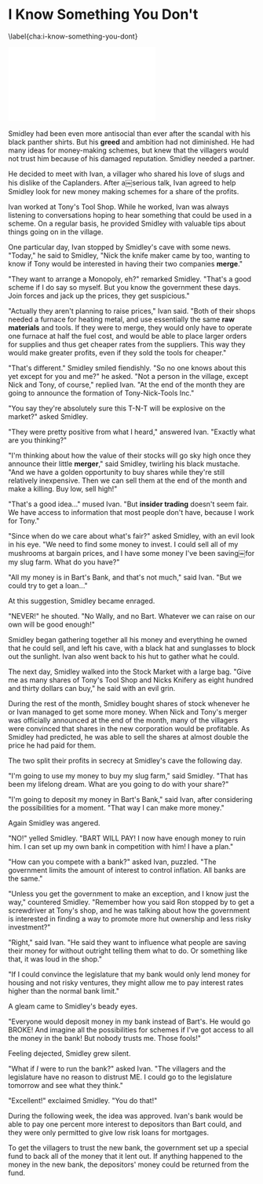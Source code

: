 # I Know Something You Don't
\label{cha:i-know-something-you-dont}

![Smidley Buys Stocks With a Pile of Cash](images/illustrations/smidley-with-cash.pdf)

Smidley had been even more antisocial than ever after the scandal with his black panther shirts. But his **greed** and ambition had not diminished. He had many ideas for money-making schemes, but knew that the villagers would not trust him because of his damaged reputation. Smidley needed a partner.

He decided to meet with Ivan, a villager who shared his love of slugs and his dislike of the Caplanders. After a￼serious talk, Ivan agreed to help Smidley look for new money making schemes for a share of the profits.

Ivan worked at Tony's Tool Shop. While he worked, Ivan was always listening to conversations hoping to hear something that could be used in a scheme. On a regular basis, he provided Smidley with valuable tips about things going on in the village.

One particular day, Ivan stopped by Smidley's cave with some news. "Today," he said to Smidley, "Nick the knife maker came by too, wanting to know if Tony would be interested in having their two companies **merge**."

"They want to arrange a Monopoly, eh?" remarked Smidley. "That's a good scheme if I do say so myself. But you know the government these days. Join forces and jack up the prices, they get suspicious."

"Actually they aren't planning to raise prices," Ivan said. "Both of their shops needed a furnace for heating metal, and use essentially the same **raw materials** and tools. If they were to merge, they would only have to operate one furnace at half the fuel cost, and would be able to place larger orders for supplies and thus get cheaper rates from the suppliers. This way they would make greater profits, even if they sold the tools for cheaper."

"That's different." Smidley smiled fiendishly. "So no one knows about this yet except for you and me?" he asked.
"Not a person in the village, except Nick and Tony, of course," replied Ivan. "At the end of the month they are going to announce the formation of Tony-Nick-Tools Inc."

"You say they're absolutely sure this T-N-T will be explosive on the market?" asked Smidley.

"They were pretty positive from what I heard," answered Ivan. "Exactly what are you thinking?"

"I'm thinking about how the value of their stocks will go sky high once they announce their little **merger**," said Smidley, twirling his black mustache. "And we have a golden opportunity to buy shares while they're still relatively inexpensive. Then we can sell them at the end of the month and make a killing. Buy low, sell high!"

"That's a good idea..." mused Ivan. "But **insider trading** doesn't seem fair. We have access to information that most people don't have, because I work for Tony."

"Since when do we care about what's fair?" asked Smidley, with an evil look in his eye. "We need to find some money to invest. I could sell all of my mushrooms at bargain prices, and I have some money I've been saving￼for my slug farm. What do you have?"

"All my money is in Bart's Bank, and that's not much," said Ivan. "But we could try to get a loan..."

At this suggestion, Smidley became enraged.

"NEVER!" he shouted. "No Wally, and no Bart. Whatever we can raise on our own will be good enough!"

Smidley began gathering together all his money and everything he owned that he could sell, and left his cave, with a black hat and sunglasses to block out the sunlight. Ivan also went back to his hut to gather what he could.

The next day, Smidley walked into the Stock Market with a large bag. "Give me as many shares of Tony's Tool Shop and Nicks Knifery as eight hundred and thirty dollars can buy," he said with an evil grin.

During the rest of the month, Smidley bought shares of stock whenever he or Ivan managed to get some more money. When Nick and Tony's merger was officially announced at the end of the month, many of the villagers were convinced that shares in the new corporation would be profitable. As Smidley had predicted, he was able to sell the shares at almost double the price he had paid for them.

The two split their profits in secrecy at Smidley's cave the following day.

"I'm going to use my money to buy my slug farm," said Smidley. "That has been my lifelong dream. What are you going to do with your share?"

"I'm going to deposit my money in Bart's Bank," said Ivan, after considering the possibilities for a moment. "That way I can make more money."

Again Smidley was angered.

"NO!" yelled Smidley. "BART WILL PAY! I now have enough money to ruin him. I can set up my own bank in competition with him! I have a plan."

"How can you compete with a bank?" asked Ivan, puzzled. "The government limits the amount of interest to control inflation. All banks are the same."

"Unless you get the government to make an exception, and I know just the way," countered Smidley. "Remember how you said Ron stopped by to get a screwdriver at Tony's shop, and he was talking about how the government is interested in finding a way to promote more hut ownership and less risky investment?"

"Right," said Ivan. "He said they want to influence what people are saving their money for without outright telling them what to do. Or something like that, it was loud in the shop."

"If I could convince the legislature that my bank would only lend money for housing and not risky ventures, they might allow me to pay interest rates higher than the normal bank limit."

A gleam came to Smidley's beady eyes.

"Everyone would deposit money in my bank instead of Bart's. He would go BROKE! And imagine all the possibilities for schemes if I've got access to all the money in the bank! But nobody trusts me. Those fools!"

Feeling dejected, Smidley grew silent.

"What if *I* were to run the bank?" asked Ivan. "The villagers and the legislature have no reason to distrust ME. I could go to the legislature tomorrow and see what they think."

"Excellent!" exclaimed Smidley. "You do that!"

During the following week, the idea was approved. Ivan's bank would be able to pay one percent more interest to depositors than Bart could, and they were only permitted to give low risk loans for mortgages.

To get the villagers to trust the new bank, the government set up a special fund to back all of the money that it lent out. If anything happened to the money in the new bank, the depositors' money could be returned from the fund.

